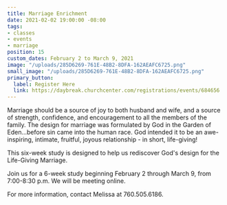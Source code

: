 ```yaml
---
title: Marriage Enrichment
date: 2021-02-02 19:00:00 -08:00
tags:
- classes
- events
- marriage
position: 15
custom_dates: February 2 to March 9, 2021
image: "/uploads/285D6269-761E-48B2-8DFA-162AEAFC6725.png"
small_image: "/uploads/285D6269-761E-48B2-8DFA-162AEAFC6725.png"
primary_button:
  label: Register Here
  link: https://daybreak.churchcenter.com/registrations/events/684656
---
```


Marriage should be a source of joy to both husband and wife, and a source of strength, confidence, and encouragement to all the members of the family. The design for marriage was formulated by God in the Garden of Eden...before sin came into the human race. God intended it to be an awe-inspiring, intimate, fruitful, joyous relationship - in short, life-giving!

This six-week study is designed to help us rediscover God's design for the Life-Giving Marriage.

Join us for a 6-week study beginning February 2 through March 9, from 7:00-8:30 p.m. We will be meeting online.

For more information, contact Melissa at 760.505.6186.